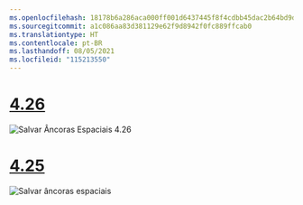```yaml
---
ms.openlocfilehash: 18178b6a286aca000ff001d6437445f8f4cdbb45dac2b64bd9dafbbe63f5f974
ms.sourcegitcommit: a1c086aa83d381129e62f9d8942f0fc889ffcab0
ms.translationtype: HT
ms.contentlocale: pt-BR
ms.lasthandoff: 08/05/2021
ms.locfileid: "115213550"
---
```

# <a name="426"></a>[4.26](#tab/426)

![Salvar Âncoras Espaciais 4.26](../images/local-spatial-anchors-img-02.png)

# <a name="425"></a>[4.25](#tab/425)

![Salvar âncoras espaciais](../images/unreal-spatialanchors-save.PNG)
